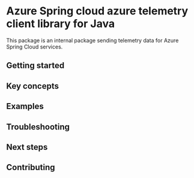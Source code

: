 # Azure Spring cloud azure telemetry client library for Java
This package is an internal package sending telemetry data for Azure Spring Cloud services.

## Getting started
## Key concepts
## Examples
## Troubleshooting
## Next steps
## Contributing
